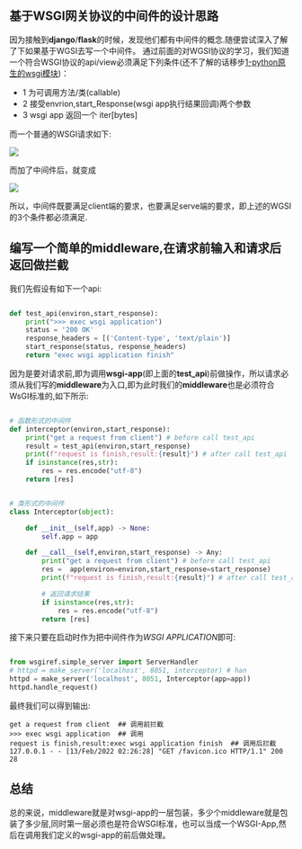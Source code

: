 ## 基于WSGI网关协议的中间件的设计思路
因为接触到**django**/**flask**的时候，发现他们都有中间件的概念.随便尝试深入了解了下如果基于WGSI去写一个中间件。
通过前面的对WGSI协议的学习，我们知道一个符合WSGI协议的api/view必须满足下列条件(还不了解的话移步[1-python原生的wsgi模块]('./1-python原生的wsgi模块.md'))：
- 1 为可调用方法/类(callable)
- 2 接受envrion,start_Response(wsgi app执行结果回调)两个参数
- 3 wsgi app 返回一个 iter[bytes]

而一个普通的WSGI请求如下:
<!-- ```flow

st=>operation:  client-request请求     
op1=>operation: WSGI-application
st->op1

``` -->
![](middleware1.png)

而加了中间件后，就变成

<!-- ```flow

st=>operation:  client-request请求
middle=>operation: 中间件   
op1=>operation: WSGI-application
st->middle->op1


``` -->
![](middleware2.png)

所以，中间件既要满足client端的要求，也要满足serve端的要求，即上述的WGSI的3个条件都必须满足.

## 编写一个简单的middleware,在请求前输入和请求后返回做拦截

我们先假设有如下一个api:
```python

def test_api(environ,start_response):
    print(">>> exec wsgi application")
    status = '200 OK'
    response_headers = [('Content-type', 'text/plain')]
    start_response(status, response_headers)
    return "exec wsgi application finish"

```
因为是要对请求前,即为调用**wsgi-app**(即上面的**test_api**)前做操作，所以请求必须从我们写的**middleware**为入口,即为此时我们的**middleware**也是必须符合WsGI标准的,如下所示:
```python

# 函数形式的中间件
def interceptor(environ,start_response):
    print("get a request from client") # before call test_api
    result = test_api(environ,start_response)
    print(f"request is finish,result:{result}") # after call test_api
    if isinstance(res,str):
        res = res.encode("utf-8")
    return [res]


# 类形式的中间件
class Interceptor(object):

    def __init__(self,app) -> None:
        self.app = app

    def __call__(self,environ,start_response) -> Any:
        print("get a request from client") # before call test_api
        res =  app(environ=environ,start_response=start_response)
        print(f"request is finish,result:{result}") # after call test_api

        # 返回请求结果
        if isinstance(res,str):
            res = res.encode("utf-8")
        return [res]

```

接下来只要在启动时作为把中间件作为*WSGI APPLICATION*即可:
```python

from wsgiref.simple_server import ServerHandler
# httpd = make_server('localhost', 8051, interceptor) # han
httpd = make_server('localhost', 8051, Interceptor(app=app))
httpd.handle_request()

```

最终我们可以得到输出:
```text
get a request from client  ## 调用前拦截
>>> exec wsgi application  ## 调用
request is finish,result:exec wsgi application finish  ## 调用后拦截
127.0.0.1 - - [13/Feb/2022 02:26:28] "GET /favicon.ico HTTP/1.1" 200 28

```

## 总结
总的来说，middleware就是对wsgi-app的一层包装，多少个middleware就是包装了多少层,同时第一层必须也是符合WSGI标准，也可以当成一个WSGI-App,然后在调用我们定义的wsgi-app的前后做处理。

